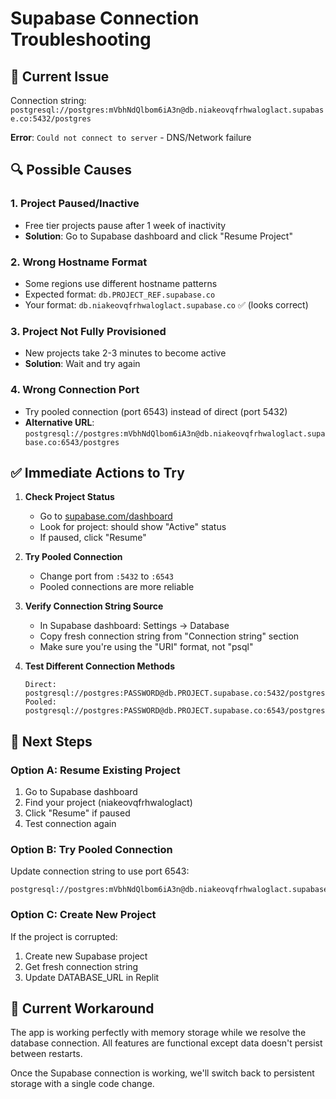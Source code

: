 # Supabase Connection Troubleshooting

## 🚨 **Current Issue**
Connection string: `postgresql://postgres:mVbhNdQlbom6iA3n@db.niakeovqfrhwaloglact.supabase.co:5432/postgres`

**Error**: `Could not connect to server` - DNS/Network failure

## 🔍 **Possible Causes**

### 1. **Project Paused/Inactive**
- Free tier projects pause after 1 week of inactivity
- **Solution**: Go to Supabase dashboard and click "Resume Project"

### 2. **Wrong Hostname Format**
- Some regions use different hostname patterns
- Expected format: `db.PROJECT_REF.supabase.co`
- Your format: `db.niakeovqfrhwaloglact.supabase.co` ✅ (looks correct)

### 3. **Project Not Fully Provisioned**
- New projects take 2-3 minutes to become active
- **Solution**: Wait and try again

### 4. **Wrong Connection Port**
- Try pooled connection (port 6543) instead of direct (port 5432)
- **Alternative URL**: `postgresql://postgres:mVbhNdQlbom6iA3n@db.niakeovqfrhwaloglact.supabase.co:6543/postgres`

## ✅ **Immediate Actions to Try**

1. **Check Project Status**
   - Go to [supabase.com/dashboard](https://supabase.com/dashboard)
   - Look for project: should show "Active" status
   - If paused, click "Resume"

2. **Try Pooled Connection**
   - Change port from `:5432` to `:6543`
   - Pooled connections are more reliable

3. **Verify Connection String Source**
   - In Supabase dashboard: Settings → Database
   - Copy fresh connection string from "Connection string" section
   - Make sure you're using the "URI" format, not "psql"

4. **Test Different Connection Methods**
   ```
   Direct: postgresql://postgres:PASSWORD@db.PROJECT.supabase.co:5432/postgres
   Pooled: postgresql://postgres:PASSWORD@db.PROJECT.supabase.co:6543/postgres
   ```

## 🎯 **Next Steps**

### **Option A: Resume Existing Project**
1. Go to Supabase dashboard
2. Find your project (niakeovqfrhwaloglact)
3. Click "Resume" if paused
4. Test connection again

### **Option B: Try Pooled Connection**
Update connection string to use port 6543:
```
postgresql://postgres:mVbhNdQlbom6iA3n@db.niakeovqfrhwaloglact.supabase.co:6543/postgres
```

### **Option C: Create New Project**
If the project is corrupted:
1. Create new Supabase project
2. Get fresh connection string
3. Update DATABASE_URL in Replit

## 📝 **Current Workaround**
The app is working perfectly with memory storage while we resolve the database connection. All features are functional except data doesn't persist between restarts.

Once the Supabase connection is working, we'll switch back to persistent storage with a single code change.
